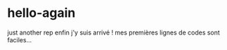 # hello-again
just another rep
enfin j'y suis arrivé !
mes premières lignes de codes sont faciles...
